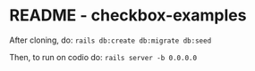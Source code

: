# README - checkbox-examples

After cloning, do: `rails db:create db:migrate db:seed` 

Then, to run on codio do: `rails server -b 0.0.0.0`